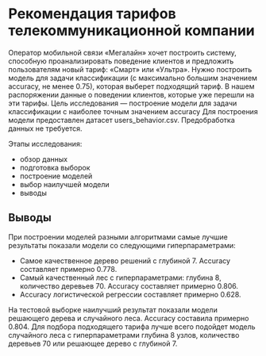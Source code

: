 # Рекомендация тарифов телекоммуникационной компании
Оператор мобильной связи «Мегалайн» хочет построить систему, способную проанализировать поведение клиентов и предложить пользователям новый тариф: «Смарт» или «Ультра». Нужно построить модель для задачи классификации (с максимально большим значением accuracy, не менее 0.75), которая выберет подходящий тариф.
В нашем распоряжении данные о поведении клиентов, которые уже перешли на эти тарифы.
Цель исследования — построение модели для задачи классификации с наиболее точным значением accuracy
Для построения модели предоставлен датасет users_behavior.csv. Предобработка данных не требуется.

Этапы исследования:
- обзор данных
- подготовка выборок
- построение моделей
- выбор наилучшей модели
- выводы

## Выводы
При построении моделей разными алгоритмами самые лучшие результаты показали модели со следующими гиперпараметрами:
- Самое качественное дерево решений с глубиной 7. Accuracy составляет примерно 0.778.
- Самый качественный лес с гиперпараметрами: глубина 8, количество деревьев 70. Accuracy составляет примерно 0.806.
- Accuracy логистической регрессии составляет примерно 0.628.

На тестовой выборке наилучший результат показали модели решающего дерева и случайного леса. Accuracy составила примерно 0.804. Для подбора подходящего тарифа лучше всего подойдет модель случайного леса с гиперпараметрами глубина 8 узлов, количество деревьев 70 или решающее дерево с глубиной 7.
